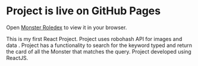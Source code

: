 # Project is live on GitHub Pages
Open [Monster Roledex](https://mac-rose.github.io/ReactTutorial/) to view it in your browser.

This is my first React Project.
Project uses robohash API for images and data .
Project has a functionality to search for the keyword typed and return the card of all the Monster that matches the query.
Project developed using ReactJS.
